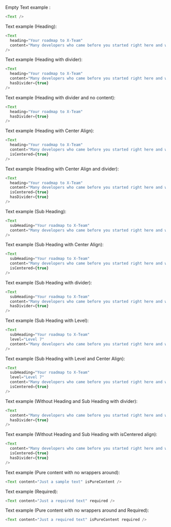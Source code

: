 Empty Text example :
```js
<Text />
```

Text example (Heading):

```js
<Text
  heading="Your roadmap to X-Team"
  content="Many developers who came before you started right here and went on to do some of the best work of their career. That same opportunity begins now for you."
/>
```

Text example (Heading with divider):

```js
<Text
  heading="Your roadmap to X-Team"
  content="Many developers who came before you started right here and went on to do some of the best work of their career. That same opportunity begins now for you."
  hasDivider={true}
/>
```

Text example (Heading with divider and no content):

```js
<Text
  heading="Your roadmap to X-Team"
  hasDivider={true}
/>
```

Text example (Heading with Center Align):

```js
<Text
  heading="Your roadmap to X-Team"
  content="Many developers who came before you started right here and went on to do some of the best work of their career. That same opportunity begins now for you."
  isCentered={true}
/>
```

Text example (Heading with Center Align and divider):

```js
<Text
  heading="Your roadmap to X-Team"
  content="Many developers who came before you started right here and went on to do some of the best work of their career. That same opportunity begins now for you."
  isCentered={true}
  hasDivider={true}
/>
```

Text example (Sub Heading):

```js
<Text
  subHeading="Your roadmap to X-Team"
  content="Many developers who came before you started right here and went on to do some of the best work of their career. That same opportunity begins now for you."
/>
```

Text example (Sub Heading with Center Align):

```js
<Text
  subHeading="Your roadmap to X-Team"
  content="Many developers who came before you started right here and went on to do some of the best work of their career. That same opportunity begins now for you."
  isCentered={true}
/>
```

Text example (Sub Heading with divider):

```js
<Text
  subHeading="Your roadmap to X-Team"
  content="Many developers who came before you started right here and went on to do some of the best work of their career. That same opportunity begins now for you."
  hasDivider={true}
/>
```

Text example (Sub Heading with Level):

```js
<Text
  subHeading="Your roadmap to X-Team"
  level="Level 7"
  content="Many developers who came before you started right here and went on to do some of the best work of their career. That same opportunity begins now for you."
/>
```

Text example (Sub Heading with Level and Center Align):

```js
<Text
  subHeading="Your roadmap to X-Team"
  level="Level 7"
  content="Many developers who came before you started right here and went on to do some of the best work of their career. That same opportunity begins now for you."
  isCentered={true}
/>
```

Text example (Without Heading and Sub Heading with divider):

```js
<Text
  content="Many developers who came before you started right here and went on to do some of the best work of their career. That same opportunity begins now for you."
  hasDivider={true}
/>
```

Text example (Without Heading and Sub Heading with isCentered align):

```js
<Text
  content="Many developers who came before you started right here and went on to do some of the best work of their career. That same opportunity begins now for you."
  isCentered={true}
  hasDivider={true}
/>
```

Text example (Pure content with no wrappers around):

```js
<Text content="Just a sample text" isPureContent />
```

Text example (Required):

```js
<Text content="Just a required text" required />
```

Text example (Pure content with no wrappers around and Required):

```js
<Text content="Just a required text" isPureContent required />
```
